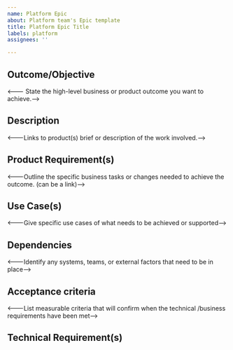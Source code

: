 ```yaml
---
name: Platform Epic
about: Platform team's Epic template
title: Platform Epic Title
labels: platform
assignees: ''

---
```


## Outcome/Objective 
<--- State the high-level business or product outcome you want to achieve.-->

## Description 
<---Links to product(s) brief or description of the work involved.-->

## Product Requirement(s) 
<---Outline the specific  business tasks or changes needed to achieve the outcome. (can be a link)-->

## Use Case(s)
<---Give specific use cases of what needs to be achieved or supported-->

## Dependencies
<---Identify any systems, teams, or external factors that need to be in place-->

## Acceptance criteria  
<---List measurable criteria that will confirm when the technical /business requirements have been met-->

## Technical Requirement(s)
<!---
- Architecture: What existing patterns and frameworks will this work use? What new ones will be added? What additional libraries need to be used?
- Data model: What changes are there to the data model, and how will those changes be implemented (i.e. requires migration)?
- APIs: What existing services are involved? What new ones will be added?
- Technical Constraint(s) 
- Integrations: What integrations are involved?
-->
